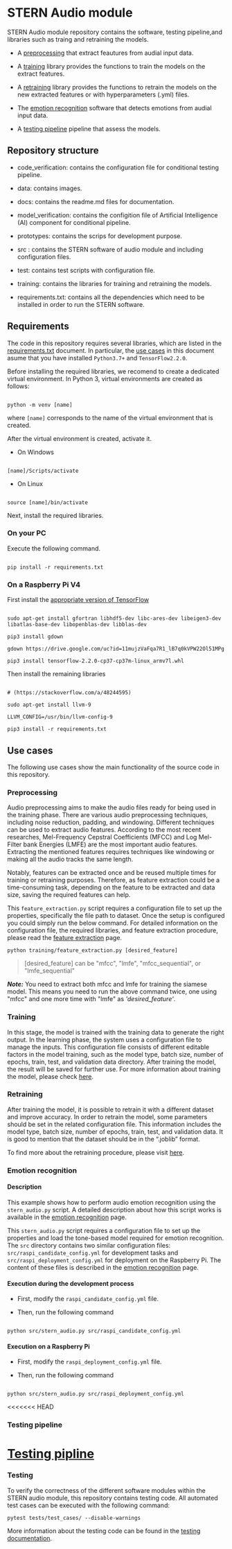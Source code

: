 # STERN Audio module

  

STERN Audio module repository contains the software, testing pipeline,and libraries such as traing and retraining the models.

  

- A [preprocessing](#preprossing ) that extract feautures from audial input data.

- A [training](#training) library provides the functions to train the models on the extract features.

- A [retraining](#retraining) library provides the functions to retrain the models on the new extracted features or with hyperparameters (.yml) files.

- The [emotion recognition](#emotion-recognition) software that detects emotions from audial input data.

- A [testing pipeline](#testing-pipeline) pipeline that assess the models.

  

## Repository structure

  

- code_verification: contains the configuration file for conditional testing pipeline.

- data: contains images.

- docs: contains the readme.md files for documentation.

- model_verification: contains the configition file of Artificial Intelligence (AI) component for conditional pipeline.

- prototypes: contains the scrips for development purpose.

- src : contains the STERN software of audio module and including configuration files.

- test: contains test scripts with configuration file.

- training: contains the libraries for training and retraining the models.

- requirements.txt: contains all the dependencies which need to be installed in order to run the STERN software.

  

## Requirements

  

The code in this repository requires several libraries, which are listed in the [requirements.txt](requirements.txt) document. In particular, the [use cases](#use-cases) in this document asume that you have installed `Python3.7+` and `TensorFlow2.2.0`.

  

Before installing the required libraries, we recomend to create a dedicated virtual environment. In Python 3, virtual environments are created as follows:

```

python -m venv [name]

```

  

where `[name]` corresponds to the name of the virtual environment that is created.

  

After the virtual environment is created, activate it.

* On Windows

  

```

[name]/Scripts/activate

```

  

* On Linux

  

```

source [name]/bin/activate

```

  

Next, install the required libraries.

### On your PC

Execute the following command.

```

pip install -r requirements.txt

```

  

### On a Raspberry Pi V4

First install the [appropriate version of TensorFlow](https://qengineering.eu/install-tensorflow-2.2.0-on-raspberry-pi-4.html)

  

```

sudo apt-get install gfortran libhdf5-dev libc-ares-dev libeigen3-dev libatlas-base-dev libopenblas-dev libblas-dev

pip3 install gdown

gdown https://drive.google.com/uc?id=11mujzVaFqa7R1_lB7q0kVPW22Ol51MPg

pip3 install tensorflow-2.2.0-cp37-cp37m-linux_armv7l.whl

```

Then install the remaining libraries

  

```

# (https://stackoverflow.com/a/48244595)

sudo apt-get install llvm-9

LLVM_CONFIG=/usr/bin/llvm-config-9

pip3 install -r requirements.txt

```

  

## Use cases

  

The following use cases show the main functionality of the source code in this repository.

  

### Preprocessing

Audio preprocessing aims to make the audio files ready for being used in the training phase. There are various audio preprocessing techniques, including noise reduction, padding, and windowing. Different techniques can be used to extract audio features. According to the most recent researches, Mel-Frequency Cepstral Coefficients (MFCC) and Log Mel-Filter bank Energies (LMFE) are the most important audio features. Extracting the mentioned features requires techniques like windowing or making all the audio tracks the same length.

  

Notably, features can be extracted once and be reused multiple times for training or retraining purposes. Therefore, as feature extraction could be a time-consuming task, depending on the feature to be extracted and data size, saving the required features can help.



This ```feature_extraction.py``` script requires a configuration file to set up the properties, specifically the file path to dataset. Once the setup is configured you could simply run the below command. For detailed information on the configuration file, the required libraries, and  feature extraction procedure, please read the [feature extraction](./docs/FeatureExtraction.md) page.

	python training/feature_extraction.py [desired_feature]

> [desired_feature] can be "mfcc", "lmfe", "mfcc_sequential", or
> "lmfe_sequential"

  ***Note:*** You need to extract both mfcc and lmfe for training the siamese model. This means you need to run the above command twice, one using "mfcc" and one more time with "lmfe" as *'desired_feature'*.

### Training

  

In this stage, the model is trained with the training data to generate the right output. In the learning phase, the system uses a configuration file to manage the inputs. This configuration file consists of different editable factors in the model training, such as the model type, batch size, number of epochs, train, test, and validation data directory. After training the model, the result will be saved for further use. For more information about training the model, please check [here](./docs/Training.md).

 

### Retraining

After training the model, it is possible to retrain it with a different dataset and improve accuracy. In order to retrain the model, some parameters should be set in the related configuration file. This information includes the model type, batch size, number of epochs, train, test, and validation data. It is good to mention that the dataset should be in the “.joblib” format. 

To find more about the retraining procedure, please visit [here](./docs/Retraining.md).

### Emotion recognition

  

#### Description

This example shows how to perform audio emotion recognition using the ```stern_audio.py``` script. A detailed description about how this script works is available in the [emotion recognition](./docs/emotion_recognition.md) page.

  

This ```stern_audio.py``` script requires a configuration file to set up the properties and load the tone-based model required for emotion recognition. The ```src``` directory contains two similar configuration files: ```src/raspi_candidate_config.yml``` for development tasks and ```src/raspi_deployment_config.yml``` for deployment on the Raspberry Pi. The content of these files is described in the [emotion recognition](./docs/emotion_recognition.md) page.

  

#### Execution during the development process

* First, modify the `raspi_candidate_config.yml` file.

* Then, run the following command

  

```

python src/stern_audio.py src/raspi_candidate_config.yml

```

  

#### Execution on a Raspberry Pi

* First, modify the `raspi_deployment_config.yml` file.

* Then, run the following command

  

```

python src/stern_audio.py src/raspi_deployment_config.yml

```

<<<<<<< HEAD
  

### Testing pipeline

[Testing pipline](./docs/Testing.md)
=======
### Testing

To verify the correctness of the different software modules within the STERN audio module, this repository contains testing code. All automated test cases can be executed with the following command:

```
pytest tests/test_cases/ --disable-warnings
```

More information about the testing code can be found in the [testing documentation](/docs/Testing.md).

